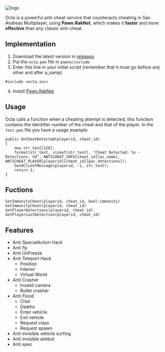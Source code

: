 ![logo](https://i.imgur.com/RwQNuf4.png)

Octa is a powerful anti-cheat service that counteracts cheating in San Andreas Multiplayer, using **Pawn.RakNet**, which makes it **faster** and more **effective** than any classic anti-cheat.


## Implementation

1. Download the latest version in [releases](https://github.com/RealAtom/octa-anticheat/releases)
2. Put the `octa.pwn` file in `pawno/include`
3. Enter this line in your initial script (remember that it must go before any other and after a_samp)
```pawn
#include <octa.inc>
```
4. Install [Pawn.RakNet](https://github.com/urShadow/Pawn.RakNet/)

## Usage
Octa calls a function when a cheating attempt is detected, this function contains the identifier number of the cheat and that of the player. In the `test.pwn` file you have a usage example.

```pawn
public OnCheatDetected(playerid, cheat_id)
{
	new str_text[128];
	format(str_text, sizeof(str_text), "Cheat Detected: %s - Detections: %d", ANTICHEAT_INFO[cheat_id][ac_name], ANTICHEAT_PLAYER[playerid][cheat_id][pac_detections]);
	SendClientMessage(playerid, -1, str_text);
	return 1;
}
```

## Fuctions
```pawn
SetImmunityCheat(playerid, cheat_id, bool:immunity)
GetImmunityCheat(playerid, cheat_id)
GetPlayerDetections(playerid, cheat_id)
GetPlayerLastDetection(playerid, cheat_id)
```

## Features
* Anti SpecialAction Hack
* Anti fly
* Anti UnFreeze
* Anti Teleport Hack
	- Position
	- Interior
	- Virtual World
* Anti Crasher
	- Invalid camera
	- Bullet crasher
* Anti Flood
	- Chat
	- Deaths
	- Enter vehicle
	- Exit vehicle
	- Request class
	- Request spawn
* Anti invisible vehicle surfing
* Anti invisible aimbot
* Anti spec